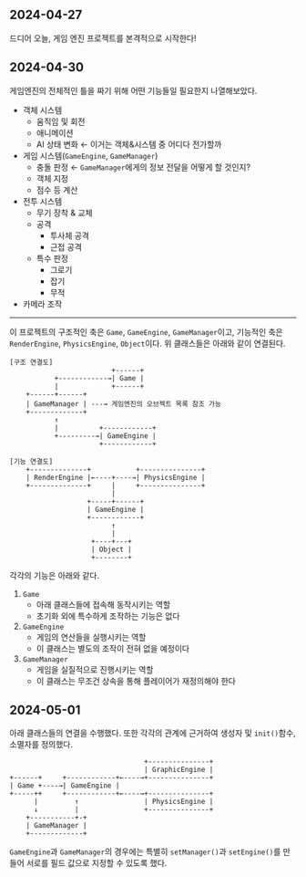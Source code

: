 ## 2024-04-27

드디어 오늘, 게임 엔진 프로젝트를 본격적으로 시작한다!

## 2024-04-30

게임엔진의 전체적인 틀을 짜기 위해 어떤 기능들일 필요한지 나열해보았다.
- 객체 시스템
   - 움직임 및 회전
   - 애니메이션
   - AI 상태 변화 ← 이거는 객체&시스템 중 어디다 전가할까
- 게임 시스템(`GameEngine`, `GameManager`)
   - 충돌 판정 ← `GameManager`에게의 정보 전달을 어떻게 할 것인지?
   - 객체 지정
   - 점수 등 계산
- 전투 시스템
   - 무기 장착 & 교체
   - 공격
      - 투사체 공격
      - 근접 공격
   - 특수 판정
      - 그로기
      - 잡기
      - 무적
- 카메라 조작

---

이 프로젝트의 구조적인 축은 `Game`, `GameEngine`, `GameManager`이고, 기능적인 축은 `RenderEngine`, `PhysicsEngine`, `Object`이다.
위 클래스들은 아래와 같이 연결된다.
```
[구조 연결도]
                         +------+
           +------------→| Game |
           |             +------+
    +------+------+
    | GameManager | ---→ 게임엔진의 오브젝트 목록 참조 가능
    +-------------+
           ↑                               
           |          +------------+
           +---------→| GameEngine |
                      +------------+

[기능 연결도]
    +--------------+           +---------------+
    | RenderEngine |←----+----→| PhysicsEngine |
    +--------------+     |     +---------------+
                         |
                   +-----+------+
                   | GameEngine |
                   +------------+
                         ↑
                         |
                    +----+---+
                    | Object |
                    +--------+
```
각각의 기능은 아래와 같다.
1. `Game`
   - 아래 클래스들에 접속해 동작시키는 역할
   - 초기화 외에 특수하게 조작하는 기능은 없다
2. `GameEngine`
   - 게임의 연산들을 실행시키는 역할
   - 이 클래스는 별도의 조작이 전혀 없을 예정이다
3. `GameManager`
   - 게임을 실질적으로 진행시키는 역할
   - 이 클래스는 무조건 상속을 통해 플레이어가 재정의해야 한다

## 2024-05-01

아래 클래스들의 연결을 수행했다.
또한 각각의 관계에 근거하여 생성자 및 `init()`함수, 소멸자를 정의했다.
```
                                 +---------------+
                                 | GraphicEngine |
+------+     +------------+←----→+---------------+
| Game +----→| GameEngine |      
+-----++     +------------+←----→+---------------+
      |         ↑                | PhysicsEngine |
      ↓         |                +---------------+
    +-----------+-+
    | GameManager |
    +-------------+
```
`GameEngine`과 `GameManager`의 경우에는 특별히 `setManager()`과 `setEngine()`를 만들어 서로를 필드 값으로 지정할 수 있도록 했다.
